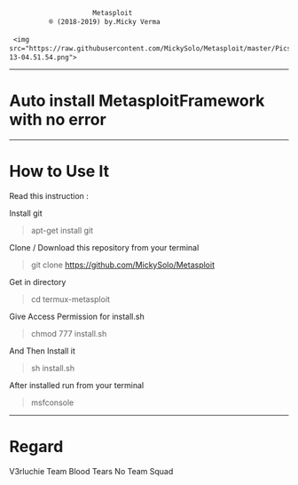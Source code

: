                          Metasploit
              ® (2018-2019) by.Micky Verma

     <img src="https://raw.githubusercontent.com/MickySolo/Metasploit/master/PicsArt_08-13-04.51.54.png">

______________________________________
# Auto install MetasploitFramework with no error

______________________________________
# How to Use It

Read this instruction :

Install git

> apt-get install git

Clone / Download this repository from your terminal

> git clone https://github.com/MickySolo/Metasploit

Get in directory 

> cd termux-metasploit

Give Access Permission for install.sh

> chmod 777 install.sh

And Then Install it

> sh install.sh

After installed run from your terminal

> msfconsole

______________________________________
# Regard

V3rluchie Team Blood Tears No Team Squad


